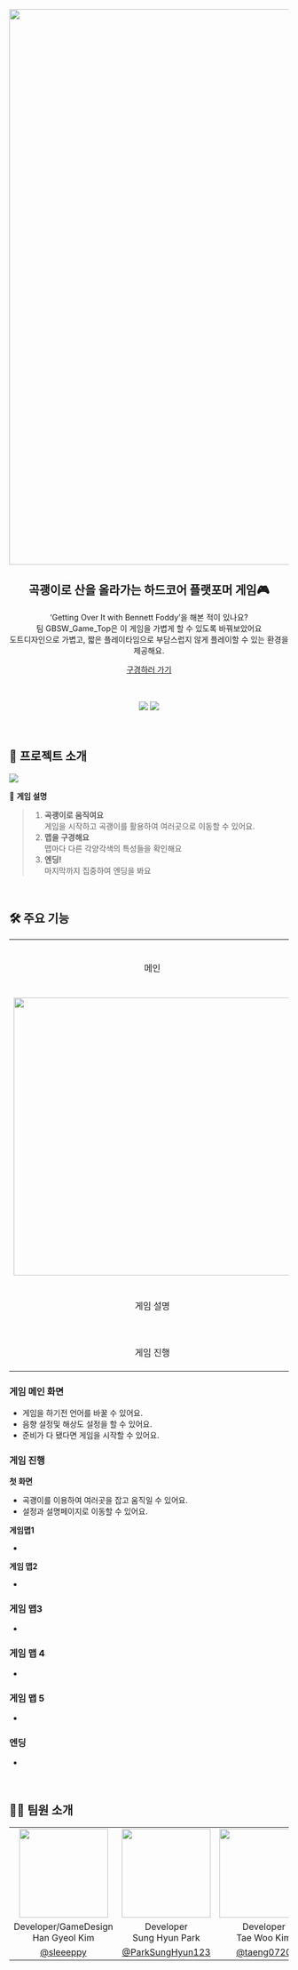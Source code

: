 <div align="center">
    <img src="https://d2x8kymwjom7h7.cloudfront.net/live/application_no/119001/images/%EC%A0%9C%EB%AA%A9%20%EC%97%86%EC%9D%8C-1_1694352380049.png" width="1000"/>
    <br />
    <h2>곡괭이로 산을 올라가는 하드코어 플랫포머 게임🎮</h2>
    <p>
        ‘Getting Over It with Bennett Foddy’을 해본 적이 있나요?<br />
        팀 GBSW_Game_Top은 이 게임을 가볍게 할 수 있도록 바꿔보았어요 <br />
        도트디자인으로 가볍고, 짧은 플레이타임으로 부담스럽지 않게 플레이할 수 있는 환경을 제공해요.
    </p>
    <p>
        <a href="https://store.onstove.com/ko/games/2303" target="_blank">구경하러 가기</a>
    </p>
    <br /><br />
    <img src="https://img.shields.io/badge/unity-%23000000.svg?style=for-the-badge&logo=unity&logoColor=white">
    <img src="https://img.shields.io/badge/Aseprite-FFFFFF?style=for-the-badge&logo=Aseprite&logoColor=#7D929E">
    
</div>
<br /><br />




## 🚀 프로젝트 소개

<img src="https://github.com/user-attachments/assets/85773442-ea36-4497-b95f-101a2ffd0c61"/>

 🎨 <b>게임 설명</b>
> 1. **곡괭이로 움직여요**  
게임을 시작하고 곡괭이를 활용하여 여러곳으로 이동할 수 있어요.
> 2. **맵을 구경해요**  
맵마다 다른 각양각색의 특성들을 확인해요
> 3. **엔딩!**  
마지막까지 집중하여 엔딩을 봐요

<br />

## 🛠 주요 기능

 <table>
    <tr>
      <td align="center">메인</td>
      <td align="center">처음 화면</td>
    </tr>
    <tr>
      <td align="center"><img src="" width="500" /></td>
      <td align="center"><img src="" /></td>
    </tr>
    <tr>
      <td align="center">게임 설명</td>
      <td align="center">게임 설정</td>
    </tr>
    <tr>
      <td align="center"><img src="" /></td>
      <td align="center"><img src="" /></td>
    </tr>
    <tr>
      <td align="center">게임 진행</td>
      <td align="center">엔딩</td>
    </tr>
    <tr>
      <td align="center"><img src="" /></td>
      <td align="center"><img src="" /></td>
    </tr>
 </table>

### 게임 메인 화면


- 게임을 하기전 언어를 바꿀 수 있어요.
- 음향 설정및 해상도 설정을 할 수 있어요.
- 준비가 다 됐다면 게임을 시작할 수 있어요.


### 게임 진행

**첫 화면**

- 곡괭이를 이용하여 여러곳을 잡고 움직일 수 있어요.
- 설정과 설명페이지로 이동할 수 있어요.

**게임맵1**

- 

**게임 맵2**

- 

### 게임 맵3

- 

### 게임 맵 4

- 

### 게임 맵 5

- 

### 엔딩
- 

<br />

<h2>🧑‍💻 팀원 소개</h2>
  <table>
    <tr>
      <td align="center"><img src="https://github.com/sleeeppy.png" width="160"></td>
      <td align="center"><img src="https://github.com/ParkSungHyun123.png" width="160"></td>
      <td align="center"><img src="https://github.com/taeng0720.png" width="160"></td>
      <td align="center"></td>
    </tr>
    <tr>
      <td align="center">Developer/GameDesign<br /> Han Gyeol Kim</td>
      <td align="center">Developer <br /> Sung Hyun Park</td>
      <td align="center">Developer <br /> Tae Woo Kim</td>
      <td align="center">Design <br /> Asher</td>
    </tr>
    <tr>
      <td align="center"><a href="https://github.com/HyewonKkang" target="_blank">@sleeeppy</a></td>
      <td align="center"><a href="https://github.com/yscriuf" target="_blank" width="160">@ParkSungHyun123</a></td>
      <td align="center"><a href="https://github.com/LouiMinister" target="_blank">@taeng0720</a></td>
    </tr>
  </table>
